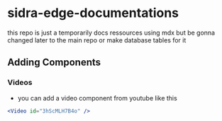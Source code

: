 # sidra-edge-documentations

this repo is just a temporarily docs ressources using mdx but be gonna changed later to the main repo or make database tables for it

## Adding Components

### Videos

- you can add a video component from youtube like this

```jsx
<Video id="3hScMLH7B4o" />
```
